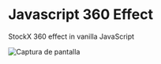 # Javascript 360 Effect

StockX 360 effect in vanilla JavaScript

![Captura de pantalla](https://repository-images.githubusercontent.com/237585410/394a1f00-449b-11ea-98a9-c84d1c13f90a)
